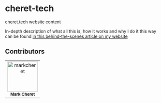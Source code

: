 # cheret-tech

cheret.tech website content

In-depth description of what all this is, how it works and why I do it this way can be found [in this behind-the-scenes article on my website](https://cheret.tech/2021/05/this-website-is-an-open-book/)

## Contributors

<!-- readme: contributors -start -->
<table>
<tr>
    <td align="center">
        <a href="https://github.com/markcheret">
            <img src="https://avatars.githubusercontent.com/u/5813743?v=4" width="100;" alt="markcheret"/>
            <br />
            <sub><b>Mark Cheret</b></sub>
        </a>
    </td></tr>
</table>
<!-- readme: contributors -end -->
